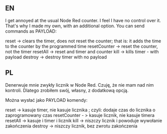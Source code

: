 EN
-----

I get annoyed at the usual Node Red counter. I feel I have no control over it. That's why I made my own, with an additional option.
You can send commands as PAYLOAD:

reset -> clears the timer, does not reset the counter; that is: it adds the time to the counter by the programmed time
resetCounter -> reset the counter, not the timer
resetAll -> reset and timer and counter
kill -> kills timer - with payload
destroy -> destroy timer with no payload


PL
-----
Denerwuje mnie zwykły licznik w Node Red. Czuję, że nie mam nad nim kontroli. Dlatego zrobiłem swój, własny, z dodatkową opcją.

Można wysłać jako PAYLOAD komendy:

 reset -> kasuje timer, nie kasuje licznika ; czyli: dodaje czas do licznika o zaprogramowany czas
 resetCounter - > kasuje licznik, nie kasuje timera
 resetAll -> kasuje i timer i licznik
 kill -> niszczy licznik i powoduje wywołanie zakończenia
 destroy -> niszczy licznik, bez zwrotu zakończenia
